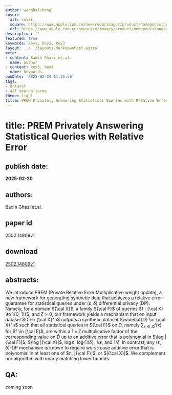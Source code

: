 ```yaml
---
author: wanghaisheng
cover:
  alt: cover
  square: https://www.apple.com.cn/newsroom/images/product/homepod/standard/Apple-HomePod-hero-230118_big.jpg.large_2x.jpg
  url: https://www.apple.com.cn/newsroom/images/product/homepod/standard/Apple-HomePod-hero-230118_big.jpg.large_2x.jpg
description: ''
featured: true
keywords: key1, key2, key3
layout: ../../layouts/MarkdownPost.astro
meta:
- content: Badih Ghazi et.al.
  name: author
- content: key3, key4
  name: keywords
pubDate: '2025-02-24 11:36:36'
tags:
- dataset
- all search terms
theme: light
title: PREM Privately Answering Statistical Queries with Relative Error
---
```


# title: PREM Privately Answering Statistical Queries with Relative Error 
## publish date: 
**2025-02-20** 
## authors: 
  Badih Ghazi et.al. 
## paper id
2502.14809v1
## download
[2502.14809v1](http://arxiv.org/abs/2502.14809v1)
## abstracts:
We introduce $\mathsf{PREM}$ (Private Relative Error Multiplicative weight update), a new framework for generating synthetic data that achieves a relative error guarantee for statistical queries under $(\varepsilon, \delta)$ differential privacy (DP). Namely, for a domain ${\cal X}$, a family ${\cal F}$ of queries $f : {\cal X} \to \{0, 1\}$, and $\zeta > 0$, our framework yields a mechanism that on input dataset $D \in {\cal X}^n$ outputs a synthetic dataset $\widehat{D} \in {\cal X}^n$ such that all statistical queries in ${\cal F}$ on $D$, namely $\sum_{x \in D} f(x)$ for $f \in {\cal F}$, are within a $1 \pm \zeta$ multiplicative factor of the corresponding value on $\widehat{D}$ up to an additive error that is polynomial in $\log |{\cal F}|$, $\log |{\cal X}|$, $\log n$, $\log(1/\delta)$, $1/\varepsilon$, and $1/\zeta$. In contrast, any $(\varepsilon, \delta)$-DP mechanism is known to require worst-case additive error that is polynomial in at least one of $n, |{\cal F}|$, or $|{\cal X}|$. We complement our algorithm with nearly matching lower bounds.
## QA:
coming soon

